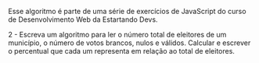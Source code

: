 Esse algoritmo é parte de uma série de exercícios de JavaScript do curso de Desenvolvimento Web da Estartando Devs.


2 - Escreva um algoritmo para ler o número total de eleitores de um município, o número de votos
brancos, nulos e válidos. Calcular e escrever o percentual que cada um representa em relação ao total
de eleitores.